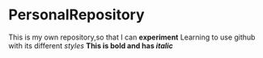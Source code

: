 # PersonalRepository
This is my own repository,so that I can **experiment**
Learning to use github with its different *styles*
**This is bold and has _italic_**

